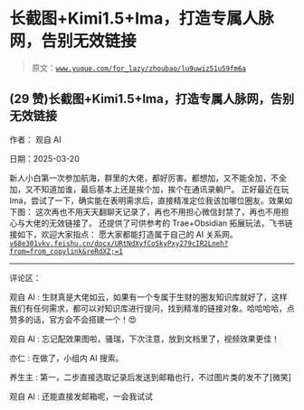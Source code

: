 # 长截图+Kimi1.5+Ima，打造专属人脉网，告别无效链接

> 原文：[`www.yuque.com/for_lazy/zhoubao/lu9uwiz51u59fm6a`](https://www.yuque.com/for_lazy/zhoubao/lu9uwiz51u59fm6a)

## (29 赞)长截图+Kimi1.5+Ima，打造专属人脉网，告别无效链接

作者： 观自 AI

日期：2025-03-20

新人小白第一次参加航海，群里的大佬，都好厉害。都想加，又不能全加，不全加，又不知道加谁，最后基本上还是挨个加，挨个在通讯录躺尸。 正好最近在玩
Ima，尝试了一下，确实能在表明需求后，直接精准定位我该加哪位圈友。效果如下图：
这次再也不用天天翻聊天记录了，再也不用担心微信封禁了，再也不用担心与大佬的无效链接了。 还提供了可供参考的 Trae+Obsidian
拓展玩法，飞书链接如下，欢迎大家指点： 愿大家都能打造属于自己的 AI
关系网。[`v68e301vkv.feishu.cn/docx/URtNdXyfCoSkyPxy279cIR2Lneh?from=from_copylink&reRdXZ;=1`](https://v68e301vkv.feishu.cn/docx/URtNdXyfCoSkyPxy279cIR2Lneh?from=from_copylink&reRdXZ;=1)

* * *

评论区：

观自 AI : 生财真是大佬如云，如果有一个专属于生财的圈友知识库就好了，这样我们有任何需求，都可以对知识库进行提问，找到精准的链接对象。哈哈哈哈，点赞多的话，官方会不会搭建一个！😍

观自 AI : 忘记配效果图啦，骚瑞，下次注意，放到文档里了，视频效果更佳！

亦仁 : 在做了，小组内 AI 搜索。

养生主 : 第一，二步直接选取记录后发送到邮箱也行，不过图片类的发不了[微笑]

观自 AI : 还能直接发邮箱呢，一会我试试
